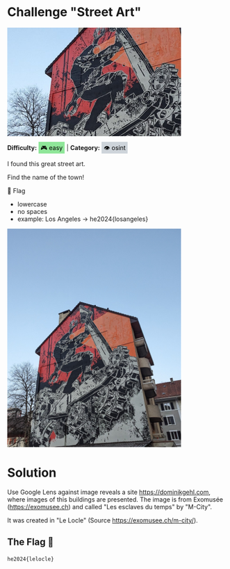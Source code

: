 # Challenge "Street Art"
<img src="banner.png" width="400px" alt="Banner Image" /><br/>

**Difficulty:** <span style="background-color: #8fe699; padding: 5px; color: black;">🎮 easy</span> | **Category:** <span style="background-color: #ced4da; padding: 5px; color: black;">👁️ osint</span>

I found this great street art.

Find the name of the town!

🚩 Flag

- lowercase
- no spaces
- example: Los Angeles -> he2024{losangeles}

<img src="streetart.jpg" width="400px" alt="streetart.jpg" /><br/>

# Solution
Use Google Lens against image reveals a site https://dominikgehl.com, where images of this buildings are presented. The image is from Exomusée (https://exomusee.ch) and called "Les esclaves du temps" by "M-City".

It was created in "Le Locle" (Source https://exomusee.ch/m-city/).


## The Flag 🚩
    he2024{lelocle}
